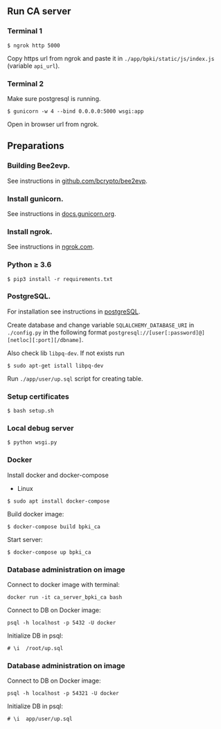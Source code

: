 Run CA server
-------------

### Terminal 1
```
$ ngrok http 5000
```
Copy https url from ngrok and paste it in `./app/bpki/static/js/index.js` (variable `api_url`).

### Terminal 2

Make sure postgresql is running.
```
$ gunicorn -w 4 --bind 0.0.0.0:5000 wsgi:app
```

Open in browser url from ngrok.

Preparations
------------

### Building Bee2evp. 
See instructions in [github.com/bcrypto/bee2evp](https://github.com/bcrypto/bee2evp).

### Install gunicorn. 
See instructions in [docs.gunicorn.org](https://docs.gunicorn.org/en/stable/install.html).

### Install ngrok. 
See instructions in [ngrok.com](https://ngrok.com).

### Python $\ge$ 3.6
```
$ pip3 install -r requirements.txt
```

### PostgreSQL.

For installation see instructions in [postgreSQL](https://www.postgresql.org/download/).

Create database and change variable `SQLALCHEMY_DATABASE_URI` in `./config.py` in the following format `postgresql://[user[:password]@][netloc][:port][/dbname]`.

Also check lib `libpq-dev`. If not exists run
```
$ sudo apt-get istall libpq-dev
```

Run `./app/user/up.sql` script for creating table.

### Setup certificates
```
$ bash setup.sh
```

### Local debug server
```commandline
$ python wsgi.py
```

### Docker
Install docker and docker-compose
- Linux
```commandline
$ sudo apt install docker-compose
```
Build docker image:
```
$ docker-compose build bpki_ca
```
Start server:
```
$ docker-compose up bpki_ca
```

### Database administration on image
Connect to docker image with terminal:
```commandline
docker run -it ca_server_bpki_ca bash
```
Connect to DB on Docker image:
```commandline
psql -h localhost -p 5432 -U docker
```
Initialize DB in psql:
```commandline
# \i  /root/up.sql
```

### Database administration on image
Connect to DB on Docker image:
```commandline
psql -h localhost -p 54321 -U docker
```
Initialize DB in psql:
```commandline
# \i  app/user/up.sql
```